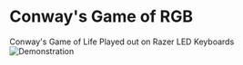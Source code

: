 # Conway's Game of RGB
Conway's Game of Life Played out on Razer LED Keyboards
![Demonstration](https://imgur.com/a/iONq8DN)
